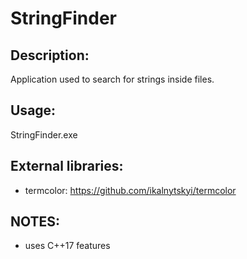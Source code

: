# StringFinder

## Description:
Application used to search for strings inside files.

## Usage:
StringFinder.exe <path> <search-string>

## External libraries:
- termcolor: https://github.com/ikalnytskyi/termcolor

## NOTES:
- uses C++17 features